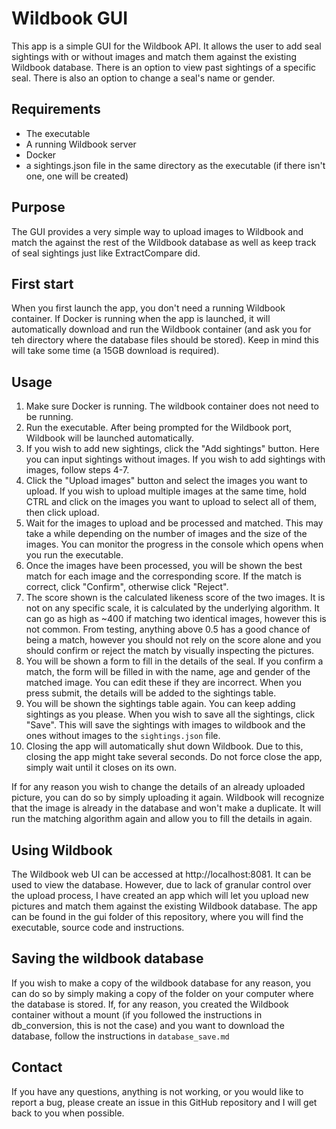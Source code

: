 # Wildbook GUI

This app is a simple GUI for the Wildbook API. It allows the user to add seal sightings with or without images and match them against the existing Wildbook database. There is an option to view past sightings of a specific seal. There is also an option to change a seal's name or gender. 

## Requirements
- The executable
- A running Wildbook server
- Docker
- a sightings.json file in the same directory as the executable (if there isn't one, one will be created) 

## Purpose
The GUI provides a very simple way to upload images to Wildbook and match the against the rest of the Wildbook database as well as keep track of seal sightings just like ExtractCompare did. 

## First start
When you first launch the app, you don't need a running Wildbook container. If Docker is running when the app is launched, it will automatically download and run the Wildbook container (and ask you for teh directory where the database files should be stored). Keep in mind this will take some time (a 15GB download is required). 

## Usage
1. Make sure Docker is running. The wildbook container does not need to be running. 
2. Run the executable. After being prompted for the Wildbook port, Wildbook will be launched automatically. 
3. If you wish to add new sightings, click the "Add sightings" button. Here you can input sightings without images. If you wish to add sightings with images, follow steps 4-7. 
4. Click the "Upload images" button and select the images you want to upload. If you wish to upload multiple images at the same time, hold CTRL and click on the images you want to upload to select all of them, then click upload.
5. Wait for the images to upload and  be processed and matched. This may take a while depending on the number of images and the size of the images.  You can monitor the progress in the console which opens when you run the executable. 
6. Once the images have been processed, you will be shown the best match for each image and the corresponding score. If the match is correct, click "Confirm", otherwise click "Reject". 
7. The  score shown is the calculated likeness score of the two images. It is not on any specific scale, it is calculated by the underlying algorithm. It can  go as high as ~400 if matching two identical images, however this is not common. 
From testing, anything above 0.5 has a good chance of being a match, however you should not rely on the score alone and you should confirm or reject the match by visually inspecting the pictures. 
8. You will be shown  a form to fill in the details of the seal. If you confirm a match, the form will be filled in with the name, age and gender of the matched image. You can edit these if they are incorrect. When you press submit, the details will be added to the sightings table. 
9. You will be shown the sightings table again. You can keep adding sightings as you please. When you wish to save all the sightings, click "Save". This will save the sightings with images to wildbook and the ones without images to the ```sightings.json``` file.
10. Closing the app will automatically shut down Wildbook. Due to this, closing the app might take several seconds. Do not force close the app, simply wait until it closes on its own. 

If for any reason you wish to change the details of an already uploaded picture, you can do so by simply uploading it again. Wildbook will recognize that the image is already in the database and won't make a duplicate. It will run the matching algorithm again and allow you to fill the details in again. 

## Using Wildbook
The Wildbook web UI can be accessed at http://localhost:8081. It can be used to view the database. However, due to lack of granular control over the upload process, I have created an app which will let you upload new pictures and  match them against the existing Wildbook database.
The app can be found in the gui folder of this repository, where you will find the executable, source code and instructions.

## Saving the wildbook database
If you wish to make a copy of the wildbook database for any reason, you can do so by simply making a copy of the folder on your computer where the database is stored. If, for any reason, you created the Wildbook container without a mount (if you followed the instructions in db_conversion,  this is not the case) and you want to download the database, follow the instructions in ```database_save.md```

## Contact
If you have any questions, anything is not working, or you would like to report a bug, please create an issue in this GitHub repository and I will get back to you when possible.